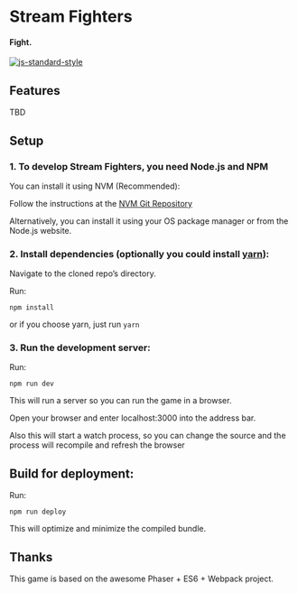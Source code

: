 # Stream Fighters
#### Fight.

[![js-standard-style](https://cdn.rawgit.com/feross/standard/master/badge.svg)](https://github.com/feross/standard)


## Features
TBD

## Setup
### 1. To develop Stream Fighters, you need Node.js and NPM

You can install it using NVM (Recommended):

Follow the instructions at the [NVM Git Repository](https://github.com/creationix/nvm)

Alternatively, you can install it using your OS package manager or from the Node.js website.

### 2. Install dependencies (optionally you could install [yarn](https://yarnpkg.com/)):

Navigate to the cloned repo’s directory.

Run:

```npm install``` 

or if you choose yarn, just run ```yarn```

### 3. Run the development server:

Run:

```npm run dev```

This will run a server so you can run the game in a browser.

Open your browser and enter localhost:3000 into the address bar.

Also this will start a watch process, so you can change the source and the process will recompile and refresh the browser


## Build for deployment:

Run:

```npm run deploy```

This will optimize and minimize the compiled bundle.

## Thanks

This game is based on the awesome Phaser + ES6 + Webpack project.
